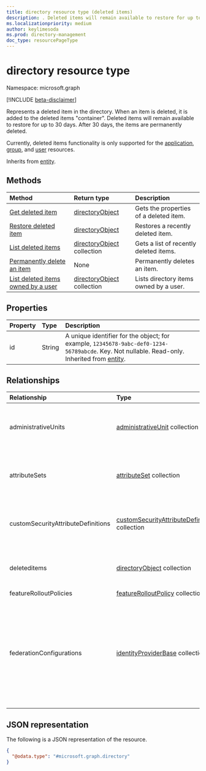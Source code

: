 ```yaml
---
title: directory resource type (deleted items)
description: . Deleted items will remain available to restore for up to 30 days. After 30 days, the items are permanently deleted.
ms.localizationpriority: medium
author: keylimesoda
ms.prod: directory-management
doc_type: resourcePageType
---
```


# directory resource type

Namespace: microsoft.graph

[!INCLUDE [beta-disclaimer](../../includes/beta-disclaimer.md)]

Represents a deleted item in the directory. When an item is deleted, it is added to the deleted items "container". Deleted items will remain available to restore for up to 30 days. After 30 days, the items are permanently deleted.

Currently, deleted items functionality is only supported for the [application](application.md), [group](group.md), and [user](user.md) resources.

Inherits from [entity](entity.md).

## Methods

| Method                                                                            | Return type                                      | Description                            |
| :-------------------------------------------------------------------------------- | :----------------------------------------------- | :------------------------------------- |
| [Get deleted item](../api/directory-deleteditems-get.md)                          | [directoryObject](directoryobject.md)            | Gets the properties of a deleted item. |
| [Restore deleted item](../api/directory-deleteditems-restore.md)                  | [directoryObject](directoryobject.md)            | Restores a recently deleted item.      |
| [List deleted items](../api/directory-deleteditems-list.md)                       | [directoryObject](directoryobject.md) collection | Gets a list of recently deleted items. |
| [Permanently delete an item](../api/directory-deleteditems-delete.md)             | None                                             | Permanently deletes an item.           |
| [List deleted items owned by a user](../api/directory-deleteditems-user-owned.md) | [directoryObject](directoryobject.md) collection | Lists directory items owned by a user. |

## Properties

| Property | Type   | Description                                                                                                                                              |
| :------- | :----- | :------------------------------------------------------------------------------------------------------------------------------------------------------- |
| id       | String | A unique identifier for the object; for example, `12345678-9abc-def0-1234-56789abcde`. Key. Not nullable. Read-only. Inherited from [entity](entity.md). |

## Relationships

| Relationship                       | Type                                                                                 | Description                                                                                                               |
| :--------------------------------- | :----------------------------------------------------------------------------------- | :------------------------------------------------------------------------------------------------------------------------ |
| administrativeUnits                | [administrativeUnit](administrativeunit.md) collection                               | Conceptual container for user and group directory objects.                                                                |
| attributeSets                      | [attributeSet](attributeset.md) collection                                           | Group of related custom security attribute definitions.                                                                   |
| customSecurityAttributeDefinitions | [customSecurityAttributeDefinition](customsecurityattributedefinition.md) collection | Schema of a custom security attributes (key-value pairs).                                                                 |
| deleteditems                       | [directoryObject](directoryobject.md) collection                                     | Recently deleted items. Read-only. Nullable.                                                                              |
| featureRolloutPolicies             | [featureRolloutPolicy](featurerolloutpolicy.md) collection                           | Nullable.                                                                                                                 |
| federationConfigurations           | [identityProviderBase](../resources/identityproviderbase.md) collection              | Configure domain federation with organizations whose identity provider (IdP) supports either the SAML or WS-Fed protocol. |

## JSON representation

The following is a JSON representation of the resource.

<!-- {
  "blockType": "resource",
  "keyProperty":"id",
  "optionalProperties": [],
  "@odata.type": "microsoft.graph.directory"
}-->

```json
{
  "@odata.type": "#microsoft.graph.directory"
}
```

<!-- uuid: 8fcb5dbc-d5aa-4681-8e31-b001d5168d79
2015-10-25 14:57:30 UTC -->

<!--
{
  "type": "#page.annotation",
  "description": "directory resource",
  "keywords": "",
  "section": "documentation",
  "tocPath": "",
  "suppressions": []
}
-->
